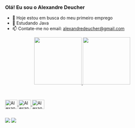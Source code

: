 ### Olá! Eu sou o Alexandre Deucher

- 🔭 Hoje estou em busca do meu primeiro emprego
- 🌱 Estudando Java
- 📫 Contate-me no email: alexandredeucher@gmail.com

<div align="center">
  <a href="https://github.com/AlexandreDeucher">
  <img height="155em" src="https://github-readme-stats.vercel.app/api?username=AlexandreDeucher&show_icons=true&theme=vision-friendly-dark&include_all_commits=true&count_private=true"/>
  <img height="155em" src="https://github-readme-stats.vercel.app/api/top-langs/?username=AlexandreDeucher&layout=compact&langs_count=7&theme=vision-friendly-dark"/>
  
  ##
  
</div>
<div style="display: inline_block"><br>
  <img align="center" alt="Alexandre-J" height="30" width="40" src="https://cdn.jsdelivr.net/gh/devicons/devicon/icons/java/java-original.svg">
  <img align="center" alt="Alexandre-C" height="30" width="40" src="https://cdn.jsdelivr.net/gh/devicons/devicon/icons/c/c-original.svg">
  <img align="center" alt="Alexandre-SQL" height="30" width="40" src="https://cdn.jsdelivr.net/gh/devicons/devicon/icons/mysql/mysql-original.svg">
  
  
</div>

##


<div>

  <a href="https://instagram.com/alexandre_deucher/" target="_blank"><img src="https://img.shields.io/badge/-Instagram-%23E4405F?style=for-the-badge&logo=instagram&logoColor=white" target="_blank"></a>
  <a href = "mailto:alexandredeucher@gmail.com"><img src="https://img.shields.io/badge/-Gmail-%23333?style=for-the-badge&logo=gmail&logoColor=white" target="_blank"></a>
  
</div>

